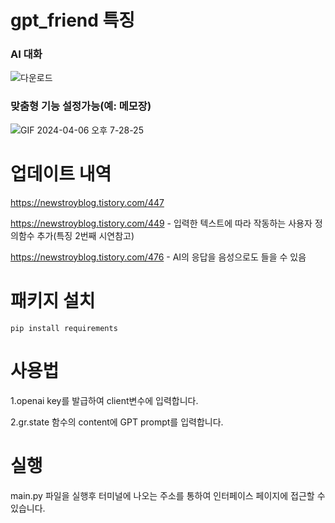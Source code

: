 # gpt_friend 특징
### AI 대화
![다운로드](https://github.com/Blue-B/gpt_friend/assets/55532956/d5025a96-6c1e-4f05-873d-1398dd7607b9)
### 맞춤형 기능 설정가능(예: 메모장)
![GIF 2024-04-06 오후 7-28-25](https://github.com/Blue-B/gpt_friend/assets/55532956/95f123b3-f2b2-4e47-b158-e9353b49cb5d)


# 업데이트 내역
https://newstroyblog.tistory.com/447

https://newstroyblog.tistory.com/449  - 입력한 텍스트에 따라 작동하는 사용자 정의함수 추가(특징 2번째 시연참고)

https://newstroyblog.tistory.com/476 - AI의 응답을 음성으로도 들을 수 있음

# 패키지 설치
```pip install requirements```

# 사용법
1.openai key를 발급하여 client변수에 입력합니다.

2.gr.state 함수의 content에 GPT prompt를 입력합니다.

# 실행
main.py 파일을 실행후 터미널에 나오는 주소를 통하여 인터페이스 페이지에 접근할 수 있습니다.

